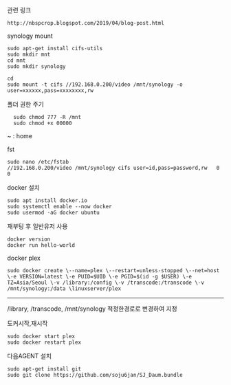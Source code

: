 관련 링크

    http://nbspcrop.blogspot.com/2019/04/blog-post.html 

synology mount

    sudo apt-get install cifs-utils
    sudo mkdir mnt
    cd mnt
    sudo mkdir synology

    cd
    sudo mount -t cifs //192.168.0.200/video /mnt/synology -o user=xxxxxx,pass=xxxxxxxx,rw

폴더 권한 주기      
      
      sudo chmod 777 -R /mnt
      sudo chmod +x 00000
     
~ : home

fst
     
    sudo nano /etc/fstab
    //192.168.0.200/video /mnt/synology cifs user=id,pass=password,rw   0   0

docker 설치

    sudo apt install docker.io
    sudo systemctl enable --now docker
    sudo usermod -aG docker ubuntu

재부팅 후 일반유저 사용

    docker version
    docker run hello-world

docker plex

    sudo docker create \--name=plex \--restart=unless-stopped \--net=host \-e VERSION=latest \-e PUID=$UID \-e PGID=$(id -g $USER) \-e TZ=Asia/Seoul \-v /library:/config \-v /transcode:/transcode \-v /mnt/synology:/data \linuxserver/plex
----

/library, /transcode, /mnt/synology 적정한경로로 변경하여 지정

도커시작,재시작
    
    sudo docker start plex
    sudo docker restart plex

다음AGENT 설치

    sudo apt-get install git 
    sudo git clone https://github.com/soju6jan/SJ_Daum.bundle
    
